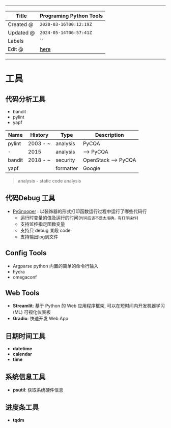 -----

| Title     | Programing Python Tools                             |
| --------- | --------------------------------------------------- |
| Created @ | `2020-03-16T00:12:19Z`                              |
| Updated @ | `2024-05-14T06:57:41Z`                              |
| Labels    | \`\`                                                |
| Edit @    | [here](https://github.com/junxnone/xwiki/issues/90) |

-----

# 工具

## 代码分析工具

  - bandit
  - pylint
  - yapf

| Name   | History   | Type      | Description          |
| ------ | --------- | --------- | -------------------- |
| pylint | 2003 - \~ | analysis  | PyCQA                |
| `-`    | 2015      | analysis  | \--\> PyCQA          |
| bandit | 2018 - \~ | security  | OpenStack --\> PyCQA |
| yapf   |           | formatter | Google               |

> analysis - static code analysis

## 代码Debug 工具

  - [PySnooper](https://github.com/cool-RR/PySnooper) :
    以装饰器的形式打印函数运行过程中运行了哪些代码行
      - 运行时变量的值及运行的时间(`时间应该不是太准确，有打印操作`)
      - 支持监控指定函数变量
      - 支持只 debug 某段 code
      - 支持输出log到文件

## Config Tools

  - Argparse python 内置的简单的命令行输入
  - hydra
  - omegaconf

## Web Tools

  - **Streamlit**: 基于 Python 的 Web 应用程序框架, 可以在短时间内开发机器学习 (ML) 可视化仪表板
  - **Gradio**: 快速开发 Web App

## 日期时间工具

  - **datetime**
  - **calendar**
  - **time**

## 系统信息工具

  - **psutil**: 获取系统硬件信息

## 进度条工具

  - **tqdm**
